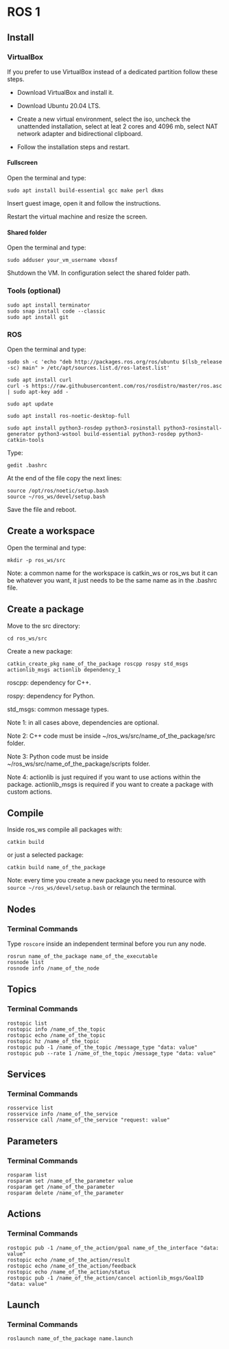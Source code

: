 # ROS 1

## Install

### VirtualBox

If you prefer to use VirtualBox instead of a dedicated partition follow these steps.

- Download VirtualBox and install it.

- Download Ubuntu 20.04 LTS.

- Create a new virtual environment, select the iso, uncheck the unattended installation, select at leat 2 cores and 4096 mb, select NAT network adapter and bidirectional clipboard.

- Follow the installation steps and restart.

#### Fullscreen

Open the terminal and type:

```
sudo apt install build-essential gcc make perl dkms
```

Insert guest image, open it and follow the instructions.

Restart the virtual machine and resize the screen.

#### Shared folder

Open the terminal and type:

```
sudo adduser your_vm_username vboxsf
```

Shutdown the VM. In configuration select the shared folder path.

### Tools (optional)

```
sudo apt install terminator
sudo snap install code --classic
sudo apt install git
```

### ROS

Open the terminal and type:

```
sudo sh -c 'echo "deb http://packages.ros.org/ros/ubuntu $(lsb_release -sc) main" > /etc/apt/sources.list.d/ros-latest.list'
```

```
sudo apt install curl
curl -s https://raw.githubusercontent.com/ros/rosdistro/master/ros.asc | sudo apt-key add -
```

```
sudo apt update
```

```
sudo apt install ros-noetic-desktop-full
```

```
sudo apt install python3-rosdep python3-rosinstall python3-rosinstall-generator python3-wstool build-essential python3-rosdep python3-catkin-tools
```

Type:

```
gedit .bashrc
```

At the end of the file copy the next lines:

```
source /opt/ros/noetic/setup.bash
source ~/ros_ws/devel/setup.bash
```

Save the file and reboot.

## Create a workspace

Open the terminal and type:

```
mkdir -p ros_ws/src
```

Note: a common name for the workspace is catkin_ws or ros_ws but it can be whatever you want, it just needs to be the same name as in the .bashrc file.

## Create a package

Move to the src directory:

```
cd ros_ws/src
```

Create a new package:

```
catkin_create_pkg name_of_the_package roscpp rospy std_msgs actionlib_msgs actionlib dependency_1
```

roscpp: dependency for C++.

rospy: dependency for Python.

std_msgs: common message types.

Note 1: in all cases above, dependencies are optional.

Note 2: C++ code must be inside ~/ros_ws/src/name_of_the_package/src folder.

Note 3: Python code must be inside ~/ros_ws/src/name_of_the_package/scripts folder.

Note 4: actionlib is just required if you want to use actions within the package. actionlib_msgs is required if you want to create a package with custom actions.

## Compile

Inside ros_ws compile all packages with:

```
catkin build
```

or just a selected package:

```
catkin build name_of_the_package
```

Note: every time you create a new package you need to resource with `source ~/ros_ws/devel/setup.bash` or relaunch the terminal.

## Nodes

### Terminal Commands

Type `roscore` inside an independent terminal before you run any node.

```
rosrun name_of_the_package name_of_the_executable
rosnode list
rosnode info /name_of_the_node
```

## Topics

### Terminal Commands

```
rostopic list
rostopic info /name_of_the_topic
rostopic echo /name_of_the_topic
rostopic hz /name_of_the_topic
rostopic pub -1 /name_of_the_topic /message_type "data: value"
rostopic pub --rate 1 /name_of_the_topic /message_type "data: value"
```

## Services

### Terminal Commands

```
rosservice list
rosservice info /name_of_the_service
rosservice call /name_of_the_service "request: value"
```

## Parameters

### Terminal Commands

```
rosparam list
rosparam set /name_of_the_parameter value
rosparam get /name_of_the_parameter
rosparam delete /name_of_the_parameter
```

## Actions

### Terminal Commands

```
rostopic pub -1 /name_of_the_action/goal name_of_the_interface "data: value"
rostopic echo /name_of_the_action/result
rostopic echo /name_of_the_action/feedback
rostopic echo /name_of_the_action/status
rostopic pub -1 /name_of_the_action/cancel actionlib_msgs/GoalID "data: value"
```

## Launch

### Terminal Commands

```
roslaunch name_of_the_package name.launch
```